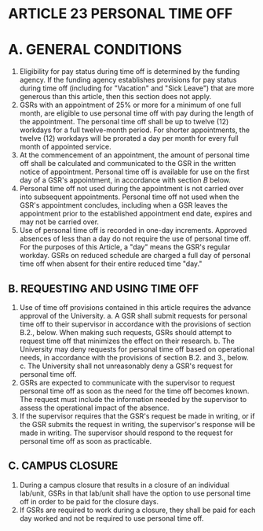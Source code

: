 # ARTICLE 23 PERSONAL TIME OFF

# A. GENERAL CONDITIONS 

1. Eligibility for pay status during time off is determined by the funding agency. If the funding agency establishes provisions for pay status during time off (including for "Vacation" and "Sick Leave") that are more generous than this article, then this section does not apply.
2. GSRs with an appointment of $25 \%$ or more for a minimum of one full month, are eligible to use personal time off with pay during the length of the appointment. The personal time off shall be up to twelve (12) workdays for a full twelve-month period. For shorter appointments, the twelve (12) workdays will be prorated a day per month for every full month of appointed service.
3. At the commencement of an appointment, the amount of personal time off shall be calculated and communicated to the GSR in the written notice of appointment. Personal time off is available for use on the first day of a GSR's appointment, in accordance with section $B$ below.
4. Personal time off not used during the appointment is not carried over into subsequent appointments. Personal time off not used when the GSR's appointment concludes, including when a GSR leaves the appointment prior to the established appointment end date, expires and may not be carried over.
5. Use of personal time off is recorded in one-day increments. Approved absences of less than a day do not require the use of personal time off. For the purposes of this Article, a "day" means the GSR's regular workday. GSRs on reduced schedule are charged a full day of personal time off when absent for their entire reduced time "day."

## B. REQUESTING AND USING TIME OFF

1. Use of time off provisions contained in this article requires the advance approval of the University.
a. A GSR shall submit requests for personal time off to their supervisor in accordance with the provisions of section B.2., below. When making such requests, GSRs should attempt to request time off that minimizes the effect on their research.
b. The University may deny requests for personal time off based on operational needs, in accordance with the provisions of section B.2. and 3., below.
c. The University shall not unreasonably deny a GSR's request for personal time off.
2. GSRs are expected to communicate with the supervisor to request personal time off as soon as the need for the time off becomes known. The request must include the information needed by the supervisor to assess the operational impact of the absence.
3. If the supervisor requires that the GSR's request be made in writing, or if the GSR submits the request in writing, the supervisor's response will be made in writing. The supervisor should respond to the request for personal time off as soon as practicable.

## C. CAMPUS CLOSURE

1. During a campus closure that results in a closure of an individual lab/unit, GSRs in that lab/unit shall have the option to use personal time off in order to be paid for the closure days.
2. If GSRs are required to work during a closure, they shall be paid for each day worked and not be required to use personal time off.
